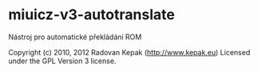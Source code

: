 miuicz-v3-autotranslate
=======================
Nástroj pro automatické překládání ROM

Copyright (c) 2010, 2012 Radovan Kepak (http://www.kepak.eu)
Licensed under the GPL Version 3 license.


